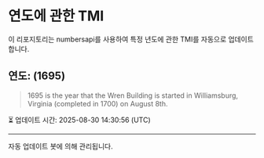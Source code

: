 
# 연도에 관한 TMI

이 리포지토리는 numbersapi를 사용하여 특정 년도에 관한 TMI를 자동으로 업데이트합니다.

## 연도: (1695)
> 1695 is the year that the Wren Building is started in Williamsburg, Virginia (completed in 1700) on August 8th.

⏳ 업데이트 시간: 2025-08-30 14:30:56 (UTC)

---
자동 업데이트 봇에 의해 관리됩니다.
